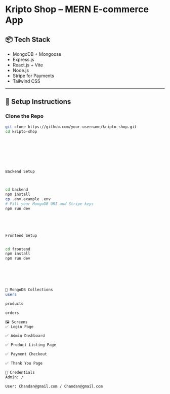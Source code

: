 # Kripto Shop – MERN E-commerce App

## 📦 Tech Stack

- MongoDB + Mongoose
- Express.js
- React.js + Vite
- Node.js
- Stripe for Payments
- Tailwind CSS

---

## 🚀 Setup Instructions

### Clone the Repo

```bash
git clone https://github.com/your-username/kripto-shop.git
cd kripto-shop








Backend Setup



cd backend
npm install
cp .env.example .env
# Fill your MongoDB URI and Stripe keys
npm run dev





Frontend Setup


cd frontend
npm install
npm run dev






📂 MongoDB Collections
users

products

orders

🖼️ Screens
✅ Login Page

✅ Admin Dashboard

✅ Product Listing Page

✅ Payment Checkout

✅ Thank You Page

🔑 Credentials
Admin: / 

User: Chandan@gmail.com / Chandan@gmail.com